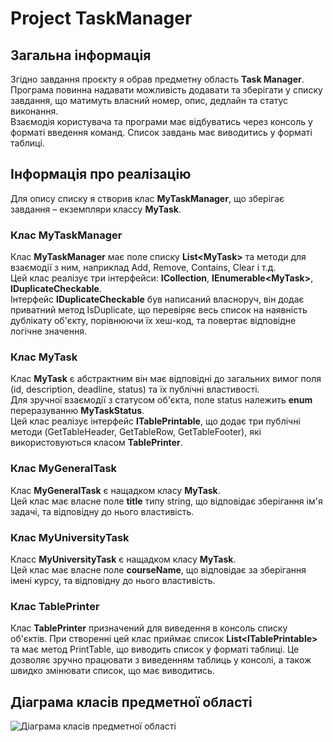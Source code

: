 # Project TaskManager

## Загальна інформація
Згідно завдання проєкту я обрав предметну область __Task Manager__.  
Програма повинна надавати можливість додавати та зберігати у списку завдання, що матимуть власний номер, опис, дедлайн та статус виконання.  
Взаємодія користувача та програми має відбуватись через консоль у форматі введення команд. Список завдань має виводитись у форматі таблиці.  

## Інформація про реалізацію
Для опису списку я створив клас __MyTaskManager__, що зберігає завдання – екземпляри классу __MyTask__.  

### Клас MyTaskManager
Клас __MyTaskManager__ має поле списку __List\<MyTask>__ та методи для взаємодії з ним, наприклад Add, Remove, Contains, Clear і т.д.  
Цей клас реалізує три інтерфейси: __ICollection__, __IEnumerable\<MyTask>__, __IDuplicateCheckable__.  
Інтерфейс __IDuplicateCheckable__ був написаний власноруч, він додає приватний метод IsDuplicate, що перевіряє весь список на наявність дублікату об'єкту, порівнюючи їх хеш-код, та повертає відповідне логічне значення.

### Клас MyTask
Клас __MyTask__ є абстрактним він має відповідні до загальних вимог поля (id, description, deadline, status) та їх публічні властивості.  
Для зручної взаємодії з статусом об'єкта, поле status належить __enum__ переразуванню __MyTaskStatus__.  
Цей клас реалізує інтерфейс __ITablePrintable__, що додає три публічні методи (GetTableHeader, GetTableRow, GetTableFooter), які використовуються класом __TablePrinter__.

### Клас MyGeneralTask
Клас __MyGeneralTask__ є нащадком класу __MyTask__.  
Цей клас має власне поле __title__ типу string, що відповідає зберігання ім'я задачі, та відповідну до нього властивість.

### Клас MyUniversityTask
Класс __MyUniversityTask__ є нащадком класу __MyTask__.  
Цей клас має власне поле __courseName__, що відповідає за зберігання імені курсу, та відповідну до нього властивість.

### Клас TablePrinter
Клас __TablePrinter__ призначений для виведення в консоль списку об'єктів. При створенні цей клас приймає список __List\<ITablePrintable>__ та має метод PrintTable, що виводить список у форматі таблиці. Це дозволяє зручно працювати з виведенням таблиць у консолі, а також швидко змінювати список, що має виводитись.

## Діаграма класів предметної області
![Діаграма класів предметної області](https://github.com/Marivatis/ProjectB-TaskManager/blob/master/ProjectB%20TaskManager/Pr%D0%BEject_TaskManager.png)